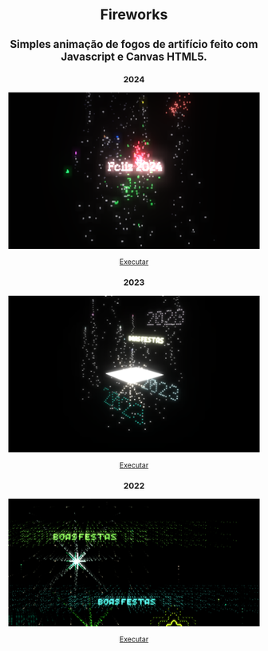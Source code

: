 <h1 align="center">Fireworks</h1>

<h2 align="center">Simples animação de fogos de artifício feito com Javascript e Canvas HTML5.</h2>

<div align="center">
  <h3 >2024</h3>
  
  <img width="1024" src="PREVIEW_2024.png"/>

<a href='https://alex5ander.github.io/Fireworks/2024/'>Executar</a>

</div>

<div align="center">
  <h3 >2023</h3>

  <img width="1024" src="PREVIEW_2023.png"/>

<a href='https://alex5ander.github.io/Fireworks/2023/'>Executar</a>

</div>

<div align="center">
  <h3>2022</h3>

  <img width="1024" src="PREVIEW_2022.png"/>
  
  <a href='https://alex5ander.github.io/Fireworks/2022/'>Executar</a>
</div>

